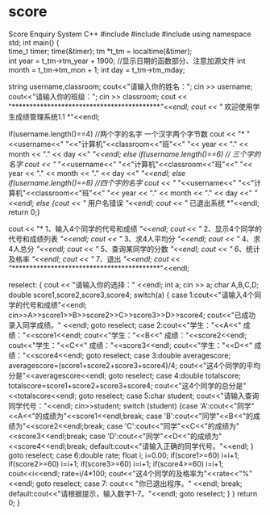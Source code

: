 # score
Score Enquiry System
C++
#include <iostream>
#include <ctime>
#include <iomanip>
using namespace std;
int main()
{    
	time_t timer;
	time(&timer);
	tm *t_tm = localtime(&timer);	
	int year = t_tm->tm_year + 1900;   //显示日期的函数部分、注意加源文件 
	int month = t_tm->tm_mon + 1;
	int day = t_tm->tm_mday;


 string username,classroom;
 cout<<"请输入你的姓名："; 
 cin >> username;
 cout<<"请输入你的班级：";
 cin >> classroom;
 cout << "*******************************************"<<endl;
 cout << "*       欢迎使用学生成绩管理系统1.1       *"<<endl;
 
 if(username.length()==4) //两个字的名字  一个汉字两个字节数 
 cout << "*      "<<username<<"  "<<"计算机"<<classroom<<"班"<<"  "<< year << "." << month << "." << day <<"     *"<<endl;
 else if(username.length()==6)   // 三个字的名字 
 cout << "*    "<<username<<"  "<<"计算机"<<classroom<<"班"<<"  "<< year << "." << month << "." << day <<"     *"<<endl;
 else if(username.length()==8)   //四个字的名字 
 cout << "*    "<<username<<"  "<<"计算机"<<classroom<<"班"<<"  "<< year << "." << month << "." << day <<"   *"<<endl;
 else
 {cout << "*                用户名错误               *"<<endl;
  cout << "*                已退出系统               *"<<endl;
  return 0;} 
  
 cout << "*      1、输入4个同学的代号和成绩         *"<<endl;
 cout << "*      2、显示4个同学的代号和成绩列表     *"<<endl;
 cout << "*      3、求4人平均分                     *"<<endl;
 cout << "*      4、求4人总分                       *"<<endl;
 cout << "*      5、查询某同学的分数                *"<<endl;
 cout << "*      6、统计及格率                      *"<<endl;
 cout << "*      7、退出                            *"<<endl;
 cout << "*******************************************"<<endl;
 
 reselect:
 {
 cout << "请输入你的选择：" <<endl; 
 int a;
 cin >> a;
 char A,B,C,D;
 double score1,score2,score3,score4;
 switch(a) 
 {
 	case 1:cout<<"请输入4个同学的代号和成绩"<<endl;
	       cin>>A>>score1>>B>>score2>>C>>score3>>D>>score4;
	       cout<<"已成功录入同学成绩。" <<endl; 
	       goto  reselect;
    case 2:cout<<"学生："<<A<<"  成绩："<<score1<<endl;
	       cout<<"学生："<<B<<"  成绩："<<score2<<endl;
	       cout<<"学生："<<C<<"  成绩："<<score3<<endl;
	       cout<<"学生："<<D<<"  成绩："<<score4<<endl;
	       goto  reselect;
	case 3:double averagescore;
	       averagescore=(score1+score2+score3+score4)/4;
	       cout<<"这4个同学的平均分是"<<averagescore<<endl; 
	       goto  reselect;
	case 4:double totalscore;
	       totalscore=score1+score2+score3+score4;
	       cout<<"这4个同学的总分是"<<totalscore<<endl;
		   goto  reselect;
	case 5:char student;
	       cout<<"请输入查询同学代号："<<endl;
		   cin>>student;
		   switch (student)
		   {case 'A':cout<<"同学"<<A<<"的成绩为"<<score1<<endl;break; 
		   case 'B':cout<<"同学"<<B<<"的成绩为"<<score2<<endl;break; 
		   case 'C':cout<<"同学"<<C<<"的成绩为"<<score3<<endl;break; 
		   case 'D':cout<<"同学"<<D<<"的成绩为"<<score4<<endl;break; 
		   default:cout<<"请输入正确的同学代号。"<<endl; }
		   goto  reselect;
	case 6:double rate;
	       float i;
	        i=0.00;
	       if(score1>=60) 
		      i=i+1;
	       if(score2>=60) 
		      i=i+1;
		   if(score3>=60) 
		      i=i+1;
		   if(score4>=60) 
		      i=i+1;
		   cout<<i<<endl;
		   rate=i/4*100;
	       cout<<"这4个同学的及格率为"<<rate<<"%"<<endl;
		   goto  reselect; 
	case 7: cout<< "你已退出程序。" <<endl;
	        break; 
	default:cout<<"请根据提示，输入数字1-7。"<<endl; 
	       goto  reselect;
 }
}
 return 0;
}

